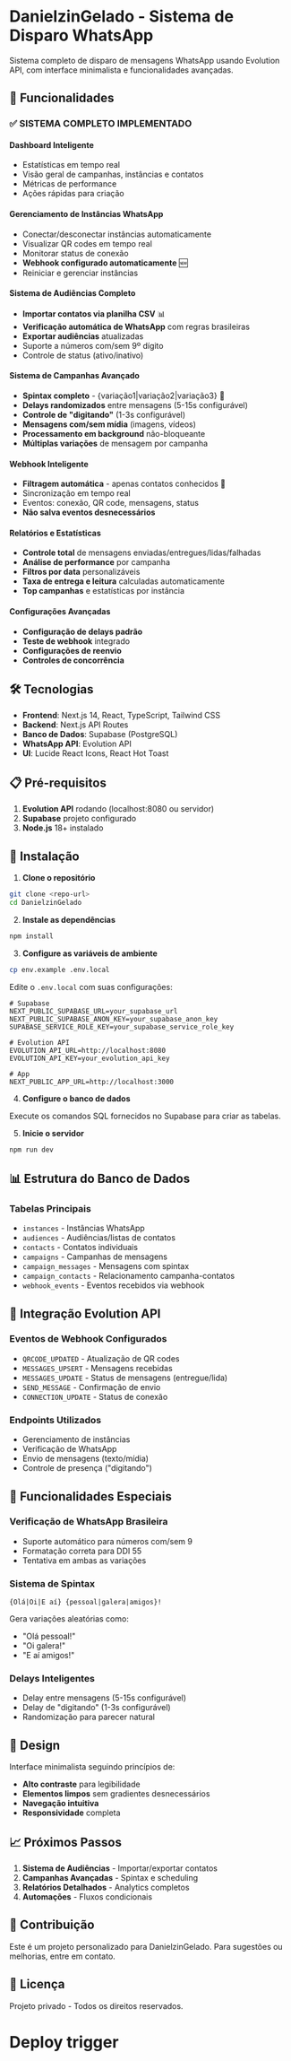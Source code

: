 # DanielzinGelado - Sistema de Disparo WhatsApp

Sistema completo de disparo de mensagens WhatsApp usando Evolution API, com interface minimalista e funcionalidades avançadas.

## 🚀 Funcionalidades

### ✅ **SISTEMA COMPLETO IMPLEMENTADO**

#### **Dashboard Inteligente**
- Estatísticas em tempo real
- Visão geral de campanhas, instâncias e contatos
- Métricas de performance
- Ações rápidas para criação

#### **Gerenciamento de Instâncias WhatsApp**
- Conectar/desconectar instâncias automaticamente
- Visualizar QR codes em tempo real
- Monitorar status de conexão
- **Webhook configurado automaticamente** 🆕
- Reiniciar e gerenciar instâncias

#### **Sistema de Audiências Completo**
- **Importar contatos via planilha CSV** 📊
- **Verificação automática de WhatsApp** com regras brasileiras
- **Exportar audiências** atualizadas
- Suporte a números com/sem 9º dígito
- Controle de status (ativo/inativo)

#### **Sistema de Campanhas Avançado**
- **Spintax completo** - {variação1|variação2|variação3} 🔄
- **Delays randomizados** entre mensagens (5-15s configurável)
- **Controle de "digitando"** (1-3s configurável)
- **Mensagens com/sem mídia** (imagens, vídeos)
- **Processamento em background** não-bloqueante
- **Múltiplas variações** de mensagem por campanha

#### **Webhook Inteligente**
- **Filtragem automática** - apenas contatos conhecidos 🎯
- Sincronização em tempo real
- Eventos: conexão, QR code, mensagens, status
- **Não salva eventos desnecessários**

#### **Relatórios e Estatísticas**
- **Controle total** de mensagens enviadas/entregues/lidas/falhadas
- **Análise de performance** por campanha
- **Filtros por data** personalizáveis
- **Taxa de entrega e leitura** calculadas automaticamente
- **Top campanhas** e estatísticas por instância

#### **Configurações Avançadas**
- **Configuração de delays padrão**
- **Teste de webhook** integrado
- **Configurações de reenvio**
- **Controles de concorrência**

## 🛠 Tecnologias

- **Frontend**: Next.js 14, React, TypeScript, Tailwind CSS
- **Backend**: Next.js API Routes
- **Banco de Dados**: Supabase (PostgreSQL)
- **WhatsApp API**: Evolution API
- **UI**: Lucide React Icons, React Hot Toast

## 📋 Pré-requisitos

1. **Evolution API** rodando (localhost:8080 ou servidor)
2. **Supabase** projeto configurado
3. **Node.js** 18+ instalado

## 🚀 Instalação

1. **Clone o repositório**
```bash
git clone <repo-url>
cd DanielzinGelado
```

2. **Instale as dependências**
```bash
npm install
```

3. **Configure as variáveis de ambiente**
```bash
cp env.example .env.local
```

Edite o `.env.local` com suas configurações:
```env
# Supabase
NEXT_PUBLIC_SUPABASE_URL=your_supabase_url
NEXT_PUBLIC_SUPABASE_ANON_KEY=your_supabase_anon_key
SUPABASE_SERVICE_ROLE_KEY=your_supabase_service_role_key

# Evolution API
EVOLUTION_API_URL=http://localhost:8080
EVOLUTION_API_KEY=your_evolution_api_key

# App
NEXT_PUBLIC_APP_URL=http://localhost:3000
```

4. **Configure o banco de dados**

Execute os comandos SQL fornecidos no Supabase para criar as tabelas.

5. **Inicie o servidor**
```bash
npm run dev
```

## 📊 Estrutura do Banco de Dados

### Tabelas Principais
- `instances` - Instâncias WhatsApp
- `audiences` - Audiências/listas de contatos
- `contacts` - Contatos individuais
- `campaigns` - Campanhas de mensagens
- `campaign_messages` - Mensagens com spintax
- `campaign_contacts` - Relacionamento campanha-contatos
- `webhook_events` - Eventos recebidos via webhook

## 🔗 Integração Evolution API

### Eventos de Webhook Configurados
- `QRCODE_UPDATED` - Atualização de QR codes
- `MESSAGES_UPSERT` - Mensagens recebidas
- `MESSAGES_UPDATE` - Status de mensagens (entregue/lida)
- `SEND_MESSAGE` - Confirmação de envio
- `CONNECTION_UPDATE` - Status de conexão

### Endpoints Utilizados
- Gerenciamento de instâncias
- Verificação de WhatsApp
- Envio de mensagens (texto/mídia)
- Controle de presença ("digitando")

## 📱 Funcionalidades Especiais

### Verificação de WhatsApp Brasileira
- Suporte automático para números com/sem 9
- Formatação correta para DDI 55
- Tentativa em ambas as variações

### Sistema de Spintax
```
{Olá|Oi|E aí} {pessoal|galera|amigos}!
```
Gera variações aleatórias como:
- "Olá pessoal!"
- "Oi galera!"
- "E aí amigos!"

### Delays Inteligentes
- Delay entre mensagens (5-15s configurável)
- Delay de "digitando" (1-3s configurável)
- Randomização para parecer natural

## 🎨 Design

Interface minimalista seguindo princípios de:
- **Alto contraste** para legibilidade
- **Elementos limpos** sem gradientes desnecessários
- **Navegação intuitiva**
- **Responsividade** completa

## 📈 Próximos Passos

1. **Sistema de Audiências** - Importar/exportar contatos
2. **Campanhas Avançadas** - Spintax e scheduling
3. **Relatórios Detalhados** - Analytics completos
4. **Automações** - Fluxos condicionais

## 🤝 Contribuição

Este é um projeto personalizado para DanielzinGelado. Para sugestões ou melhorias, entre em contato.

## 📄 Licença

Projeto privado - Todos os direitos reservados.
# Deploy trigger
